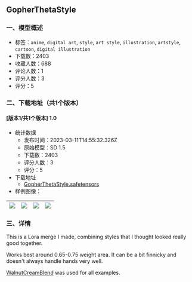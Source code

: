 ## GopherThetaStyle
### 一、模型概述

- 标签：`anime`, `digital art`, `style`, `art style`, `illustration`, `artstyle`, `cartoon`, `digital illustration`
- 下载数：2403
- 收藏人数：688
- 评论人数：1
- 评分人数：3
- 评分：5

### 二、下载地址（共1个版本）

#### [版本1/共1个版本] 1.0

- 统计数据
  - 发布时间：2023-03-11T14:55:32.326Z
  - 原始模型：SD 1.5
  - 下载数：2403
  - 评分人数：3
  - 评分：5
- 下载地址
  - [GopherThetaStyle.safetensors](https://civitai.com/api/download/models/21460)
- 样例图像：

| <img src="https://image.civitai.com/xG1nkqKTMzGDvpLrqFT7WA/5087c8cc-c40e-45d2-cae0-583499334f00/width=450/227973.jpeg" /> | <img src="https://image.civitai.com/xG1nkqKTMzGDvpLrqFT7WA/8bc71331-b542-4fa4-b21f-aeef92362100/width=450/227977.jpeg" /> | <img src="https://image.civitai.com/xG1nkqKTMzGDvpLrqFT7WA/595be69f-5941-4e5d-5c4e-36c80e40db00/width=450/227976.jpeg" /> | <img src="https://image.civitai.com/xG1nkqKTMzGDvpLrqFT7WA/21848df4-e260-4822-cecc-146284c9a400/width=450/227975.jpeg" /> |
| ---- | ---- | ---- | ---- |


### 三、详情
<p>This is a Lora merge I made, combining styles that I thought looked really good together.</p><p>Works best around 0.65-0.75 weight area. It can be a bit finnicky and doesn't always handle hands very well.</p><p></p><p><a target="_blank" rel="ugc" href="https://civitai.com/models/10045/walnutcream-blend-herbmix">WalnutCreamBlend</a> was used for all examples.</p>